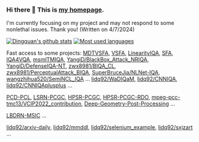### Hi there 👋 This is [my homepage](https://lidq92.github.io).

I'm currently focusing on my project and may not respond to some nonlethal issues. Thank you! (Written on 4/7/2024)

<!--
**lidq92/lidq92** is a ✨ _special_ ✨ repository because its `README.md` (this file) appears on your GitHub profile.

Here are some ideas to get you started:

- 🔭 I’m currently working on ...
- 🌱 I’m currently learning ...
- 👯 I’m looking to collaborate on ...
- 🤔 I’m looking for help with ...
- 💬 Ask me about ...
- 📫 How to reach me: ...
- 😄 Pronouns: ...
- ⚡ Fun fact: ...


![Dingquan's github stats](https://github-readme-stats.vercel.app/api?username=lidq92&bg_color=30,e96443,904e95&title_color=fff&text_color=fff&icon_color=fff&show_icons=true&count_private=true)
-->

[![Dingquan's github stats](https://github-readme-stats.vercel.app/api?username=lidq92)](https://github.com/anuraghazra/github-readme-stats)
[![Most used languages](https://github-readme-stats.vercel.app/api/top-langs/?username=lidq92&layout=pie)](https://github.com/anuraghazra/github-readme-stats)

Fast access to some projects: [MDTVSFA](https://github.com/lidq92/MDTVSFA), [VSFA](https://github.com/lidq92/VSFA), [LinearityIQA](https://github.com/lidq92/LinearityIQA), [SFA](https://github.com/lidq92/SFA), [IQA4VQA](https://github.com/lidq92/IQA4VQA), [msmlTMIQA](https://github.com/lidq92/msmlTMIQA), [YangiD/BlackBox_Attack_NRIQA](https://github.com/YangiD/BlackBox_Attack_NRIQA), [YangiD/DefenseIQA-NT](https://github.com/YangiD/DefenseIQA-NT), [zwx8981/BIQA_CL](https://github.com/zwx8981/BIQA_CL), [zwx8981/PerceptualAttack_BIQA](https://github.com/zwx8981/PerceptualAttack_BIQA), [SuperBruceJia/NLNet-IQA](https://github.com/SuperBruceJia/NLNet-IQA), [wangzhihua520/SemiNCL_IQA](https://github.com/wangzhihua520/SemiNCL_IQA) ... [lidq92/WaDIQaM](https://github.com/lidq92/WaDIQaM), [lidq92/CNNIQA](https://github.com/lidq92/CNNIQA), [lidq92/CNNIQAplusplus](https://github.com/lidq92/CNNIQAplusplus) ...

[PCD-PCL](https://github.com/lidq92/PCD-PCL), [LSRN-PCGC](https://github.com/lidq92/LSRN-PCGC), [HPSR-PCGC](https://github.com/lidq92/mpeg-pcc-tmc13/tree/hpsr_pcgc), [HPSR-PCGC-RDO](https://github.com/lidq92/mpeg-pcc-tmc13/tree/hpsr_pcgc_rdo), [mpeg-pcc-tmc13/VCIP2022_contribution](https://github.com/lidq92/mpeg-pcc-tmc13/tree/VCIP2022), [Deep-Geometry-Post-Processing](https://github.com/lidq92/Deep-Geometry-Post-Processing) ...

[LBDRN-MSIC](https://github.com/lidq92/LBDRN-MSIC) ...

[lidq92/arxiv-daily](https://github.com/lidq92/arxiv-daily), [lidq92/mmddl](https://github.com/lidq92/mmddl), [lidq92/selenium_example](https://github.com/lidq92/selenium_example), [lidq92/sxjzart](https://github.com/lidq92/sxjzart) ...
